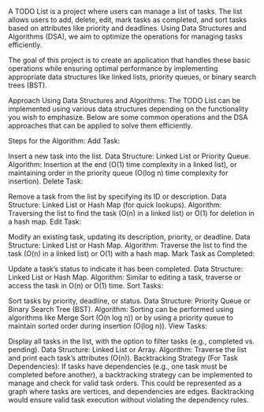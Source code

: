 A TODO List is a project where users can manage a list of tasks. The list allows users to add, delete, edit, mark tasks as completed, and sort tasks based on attributes like priority and deadlines. Using Data Structures and Algorithms (DSA), we aim to optimize the operations for managing tasks efficiently.

The goal of this project is to create an application that handles these basic operations while ensuring optimal performance by implementing appropriate data structures like linked lists, priority queues, or binary search trees (BST).

Approach Using Data Structures and Algorithms:
The TODO List can be implemented using various data structures depending on the functionality you wish to emphasize. Below are some common operations and the DSA approaches that can be applied to solve them efficiently.

Steps for the Algorithm:
Add Task:

Insert a new task into the list.
Data Structure: Linked List or Priority Queue.
Algorithm: Insertion at the end (O(1) time complexity in a linked list), or maintaining order in the priority queue (O(log n) time complexity for insertion).
Delete Task:

Remove a task from the list by specifying its ID or description.
Data Structure: Linked List or Hash Map (for quick lookups).
Algorithm: Traversing the list to find the task (O(n) in a linked list) or O(1) for deletion in a hash map.
Edit Task:

Modify an existing task, updating its description, priority, or deadline.
Data Structure: Linked List or Hash Map.
Algorithm: Traverse the list to find the task (O(n) in a linked list) or O(1) with a hash map.
Mark Task as Completed:

Update a task’s status to indicate it has been completed.
Data Structure: Linked List or Hash Map.
Algorithm: Similar to editing a task, traverse or access the task in O(n) or O(1) time.
Sort Tasks:

Sort tasks by priority, deadline, or status.
Data Structure: Priority Queue or Binary Search Tree (BST).
Algorithm: Sorting can be performed using algorithms like Merge Sort (O(n log n)) or by using a priority queue to maintain sorted order during insertion (O(log n)).
View Tasks:

Display all tasks in the list, with the option to filter tasks (e.g., completed vs. pending).
Data Structure: Linked List or Array.
Algorithm: Traverse the list and print each task’s attributes (O(n)).
Backtracking Strategy (For Task Dependencies):
If tasks have dependencies (e.g., one task must be completed before another), a backtracking strategy can be implemented to manage and check for valid task orders. This could be represented as a graph where tasks are vertices, and dependencies are edges. Backtracking would ensure valid task execution without violating the dependency rules.
